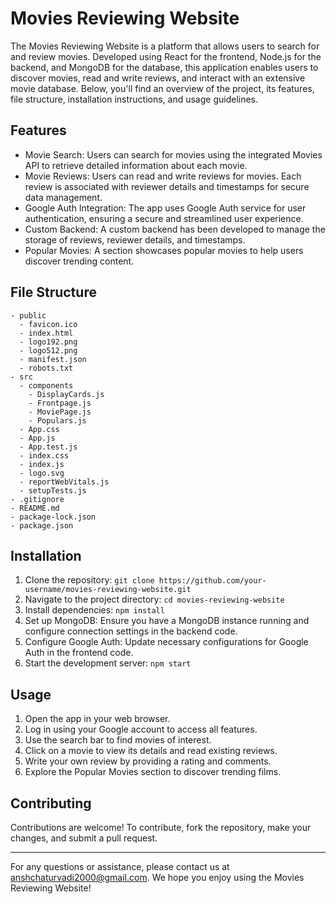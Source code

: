 # Movies Reviewing Website

The Movies Reviewing Website is a platform that allows users to search for and review movies. Developed using React for the frontend, Node.js for the backend, and MongoDB for the database, this application enables users to discover movies, read and write reviews, and interact with an extensive movie database. Below, you'll find an overview of the project, its features, file structure, installation instructions, and usage guidelines.

## Features

- Movie Search: Users can search for movies using the integrated Movies API to retrieve detailed information about each movie.
- Movie Reviews: Users can read and write reviews for movies. Each review is associated with reviewer details and timestamps for secure data management.
- Google Auth Integration: The app uses Google Auth service for user authentication, ensuring a secure and streamlined user experience.
- Custom Backend: A custom backend has been developed to manage the storage of reviews, reviewer details, and timestamps.
- Popular Movies: A section showcases popular movies to help users discover trending content.

## File Structure

```
- public
  - favicon.ico
  - index.html
  - logo192.png
  - logo512.png
  - manifest.json
  - robots.txt
- src
  - components
    - DisplayCards.js
    - Frontpage.js
    - MoviePage.js
    - Populars.js
  - App.css
  - App.js
  - App.test.js
  - index.css
  - index.js
  - logo.svg
  - reportWebVitals.js
  - setupTests.js
- .gitignore
- README.md
- package-lock.json
- package.json
```

## Installation

1. Clone the repository: `git clone https://github.com/your-username/movies-reviewing-website.git`
2. Navigate to the project directory: `cd movies-reviewing-website`
3. Install dependencies: `npm install`
4. Set up MongoDB: Ensure you have a MongoDB instance running and configure connection settings in the backend code.
5. Configure Google Auth: Update necessary configurations for Google Auth in the frontend code.
6. Start the development server: `npm start`

## Usage

1. Open the app in your web browser.
2. Log in using your Google account to access all features.
3. Use the search bar to find movies of interest.
4. Click on a movie to view its details and read existing reviews.
5. Write your own review by providing a rating and comments.
6. Explore the Popular Movies section to discover trending films.

## Contributing

Contributions are welcome! To contribute, fork the repository, make your changes, and submit a pull request.


---

For any questions or assistance, please contact us at anshchaturvadi2000@gmail.com. We hope you enjoy using the Movies Reviewing Website!
